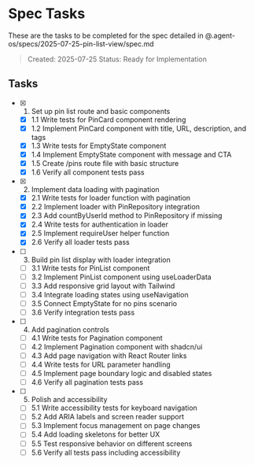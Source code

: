 # Spec Tasks

These are the tasks to be completed for the spec detailed in @.agent-os/specs/2025-07-25-pin-list-view/spec.md

> Created: 2025-07-25
> Status: Ready for Implementation

## Tasks

- [x] 1. Set up pin list route and basic components
  - [x] 1.1 Write tests for PinCard component rendering
  - [x] 1.2 Implement PinCard component with title, URL, description, and tags
  - [x] 1.3 Write tests for EmptyState component
  - [x] 1.4 Implement EmptyState component with message and CTA
  - [x] 1.5 Create /pins route file with basic structure
  - [x] 1.6 Verify all component tests pass

- [x] 2. Implement data loading with pagination
  - [x] 2.1 Write tests for loader function with pagination
  - [x] 2.2 Implement loader with PinRepository integration
  - [x] 2.3 Add countByUserId method to PinRepository if missing
  - [x] 2.4 Write tests for authentication in loader
  - [x] 2.5 Implement requireUser helper function
  - [x] 2.6 Verify all loader tests pass

- [ ] 3. Build pin list display with loader integration
  - [ ] 3.1 Write tests for PinList component
  - [ ] 3.2 Implement PinList component using useLoaderData
  - [ ] 3.3 Add responsive grid layout with Tailwind
  - [ ] 3.4 Integrate loading states using useNavigation
  - [ ] 3.5 Connect EmptyState for no pins scenario
  - [ ] 3.6 Verify integration tests pass

- [ ] 4. Add pagination controls
  - [ ] 4.1 Write tests for Pagination component
  - [ ] 4.2 Implement Pagination component with shadcn/ui
  - [ ] 4.3 Add page navigation with React Router links
  - [ ] 4.4 Write tests for URL parameter handling
  - [ ] 4.5 Implement page boundary logic and disabled states
  - [ ] 4.6 Verify all pagination tests pass

- [ ] 5. Polish and accessibility
  - [ ] 5.1 Write accessibility tests for keyboard navigation
  - [ ] 5.2 Add ARIA labels and screen reader support
  - [ ] 5.3 Implement focus management on page changes
  - [ ] 5.4 Add loading skeletons for better UX
  - [ ] 5.5 Test responsive behavior on different screens
  - [ ] 5.6 Verify all tests pass including accessibility